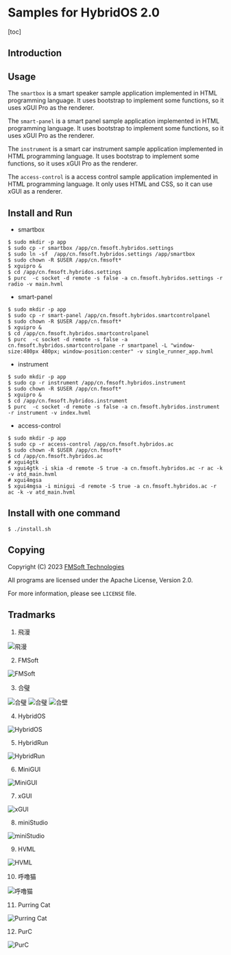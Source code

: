 # Samples for HybridOS 2.0

[toc]

## Introduction

## Usage

The `smartbox` is a smart speaker sample application implemented in HTML programming language.
  It uses bootstrap to implement some functions, so it uses xGUI Pro as the renderer.

The `smart-panel` is a smart panel sample application implemented in HTML programming language.
  It uses bootstrap to implement some functions, so it uses xGUI Pro as the renderer.

The `instrument` is a smart car instrument sample application implemented in HTML programming language.
  It uses bootstrap to implement some functions, so it uses xGUI Pro as the renderer.

The `access-control` is a access control sample application implemented in HTML programming language.
  It only uses HTML and CSS, so it can use xGUI as a renderer.

## Install and Run

* smartbox

```SHELL
$ sudo mkdir -p app
$ sudo cp -r smartbox /app/cn.fmsoft.hybridos.settings
$ sudo ln -sf  /app/cn.fmsoft.hybridos.settings /app/smartbox
$ sudo chown -R $USER /app/cn.fmsoft*
$ xguipro &
$ cd /app/cn.fmsoft.hybridos.settings
$ purc  -c socket -d remote -s false -a cn.fmsoft.hybridos.settings -r radio -v main.hvml
```

* smart-panel

```SHELL
$ sudo mkdir -p app
$ sudo cp -r smart-panel /app/cn.fmsoft.hybridos.smartcontrolpanel
$ sudo chown -R $USER /app/cn.fmsoft*
$ xguipro &
$ cd /app/cn.fmsoft.hybridos.smartcontrolpanel
$ purc  -c socket -d remote -s false -a cn.fmsoft.hybridos.smartcontrolpane -r smartpanel -L "window-size:480px 480px; window-position:center" -v single_runner_app.hvml
```

* instrument

```SHELL
$ sudo mkdir -p app
$ sudo cp -r instrument /app/cn.fmsoft.hybridos.instrument
$ sudo chown -R $USER /app/cn.fmsoft*
$ xguipro &
$ cd /app/cn.fmsoft.hybridos.instrument
$ purc  -c socket -d remote -s false -a cn.fmsoft.hybridos.instrument -r instrument -v index.hvml
```

* access-control

```SHELL
$ sudo mkdir -p app
$ sudo cp -r access-control /app/cn.fmsoft.hybridos.ac
$ sudo chown -R $USER /app/cn.fmsoft*
$ cd /app/cn.fmsoft.hybridos.ac
# xgui4gtk
$ xgui4gtk -i skia -d remote -S true -a cn.fmsoft.hybridos.ac -r ac -k -v atd_main.hvml
# xgui4mgsa
$ xgui4mgsa -i minigui -d remote -S true -a cn.fmsoft.hybridos.ac -r ac -k -v atd_main.hvml
```

## Install with one command

```SHELL
$ ./install.sh
```

## Copying

Copyright (C) 2023 [FMSoft Technologies]

All programs are licensed under the Apache License, Version 2.0.

For more information, please see `LICENSE` file.

## Tradmarks

1) 飛漫

![飛漫](https://www.fmsoft.cn/application/files/cache/thumbnails/87f47bb9aeef9d6ecd8e2ffa2f0e2cb6.jpg)

2) FMSoft

![FMSoft](https://www.fmsoft.cn/application/files/cache/thumbnails/44a50f4b2a07e2aef4140a23d33f164e.jpg)

3) 合璧

![合璧](https://www.fmsoft.cn/application/files/4716/1180/1904/256132.jpg)
![合璧](https://www.fmsoft.cn/application/files/cache/thumbnails/9c57dee9df8a6d93de1c6f3abe784229.jpg)
![合壁](https://www.fmsoft.cn/application/files/cache/thumbnails/f59f58830eccd57e931f3cb61c4330ed.jpg)

4) HybridOS

![HybridOS](https://www.fmsoft.cn/application/files/cache/thumbnails/5a85507f3d48cbfd0fad645b4a6622ad.jpg)

5) HybridRun

![HybridRun](https://www.fmsoft.cn/application/files/cache/thumbnails/84934542340ed662ef99963a14cf31c0.jpg)

6) MiniGUI

![MiniGUI](https://www.fmsoft.cn/application/files/cache/thumbnails/54e87b0c49d659be3380e207922fff63.jpg)

7) xGUI

![xGUI](https://www.fmsoft.cn/application/files/cache/thumbnails/7fbcb150d7d0747e702fd2d63f20017e.jpg)

8) miniStudio

![miniStudio](https://www.fmsoft.cn/application/files/cache/thumbnails/82c3be63f19c587c489deb928111bfe2.jpg)

9) HVML

![HVML](https://www.fmsoft.cn/application/files/8116/1931/8777/HVML256132.jpg)

10) 呼噜猫

![呼噜猫](https://www.fmsoft.cn/application/files/8416/1931/8781/256132.jpg)

11) Purring Cat

![Purring Cat](https://www.fmsoft.cn/application/files/2816/1931/9258/PurringCat256132.jpg)

12) PurC

![PurC](https://www.fmsoft.cn/application/files/5716/2813/0470/PurC256132.jpg)

[Beijing FMSoft Technologies Co., Ltd.]: https://www.fmsoft.cn
[FMSoft Technologies]: https://www.fmsoft.cn
[FMSoft]: https://www.fmsoft.cn
[HybridOS Official Site]: https://hybridos.fmsoft.cn
[HybridOS]: https://hybridos.fmsoft.cn

[HVML]: https://github.com/HVML
[Vincent Wei]: https://github.com/VincentWei
[MiniGUI]: https://github.com/VincentWei/minigui

